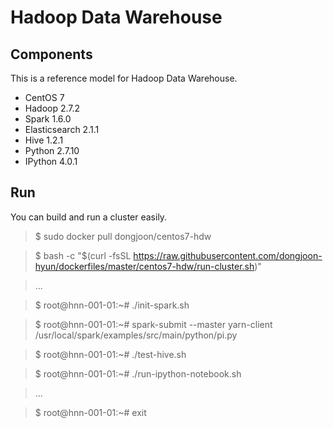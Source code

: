 Hadoop Data Warehouse
====================

Components
----------
This is a reference model for Hadoop Data Warehouse.

* CentOS 7
* Hadoop 2.7.2
* Spark 1.6.0
* Elasticsearch 2.1.1
* Hive 1.2.1
* Python 2.7.10
* IPython 4.0.1

Run
---
You can build and run a cluster easily.

> $ sudo docker pull dongjoon/centos7-hdw

> $ bash -c "$(curl -fsSL https://raw.githubusercontent.com/dongjoon-hyun/dockerfiles/master/centos7-hdw/run-cluster.sh)"

> ...

> $ root@hnn-001-01:~# ./init-spark.sh 

> $ root@hnn-001-01:~# spark-submit --master yarn-client /usr/local/spark/examples/src/main/python/pi.py

> $ root@hnn-001-01:~# ./test-hive.sh 

> $ root@hnn-001-01:~# ./run-ipython-notebook.sh

> ...

> $ root@hnn-001-01:~# exit
